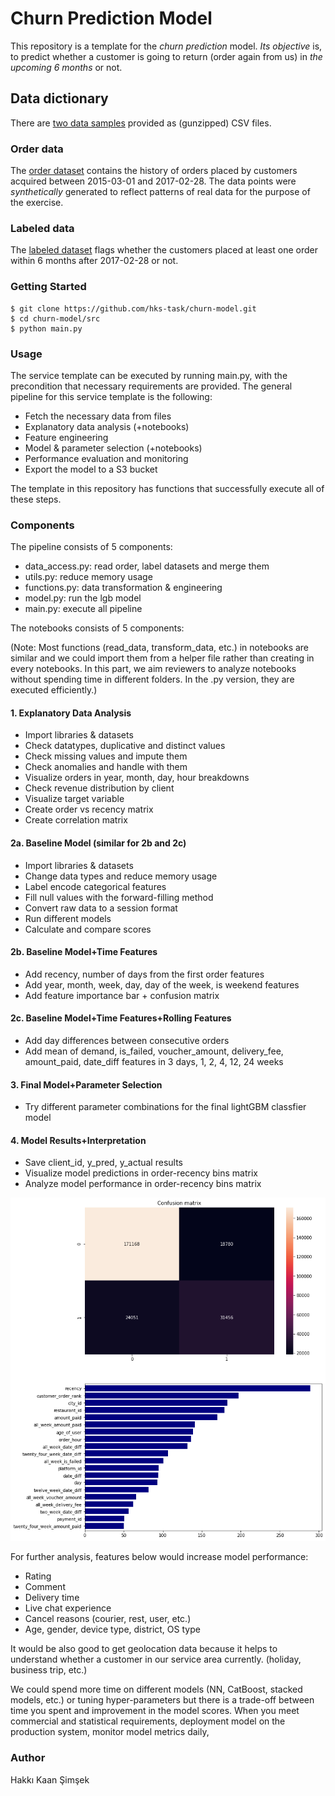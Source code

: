 # Churn Prediction Model #

This repository is a template for the *churn prediction* model. *Its objective* is, to predict whether a customer is going to return (order again from us) in *the upcoming 6 months* or not.  

## Data dictionary  
  
There are [two data samples](./data/) provided as (gunzipped) CSV files.  
  
### Order data  
  
The [order dataset](./data/machine_learning_challenge_order_data.csv.gz) contains the history of orders placed by customers acquired between 2015-03-01 and 2017-02-28. The data points were *synthetically* generated to reflect patterns of real data for the purpose of the exercise.  

### Labeled data  
  
The [labeled dataset](./data/machine_learning_challenge_labeled_data.csv.gz) flags whether the customers placed at least one order within 6 months after 2017-02-28 or not.  

### Getting Started ###

```
$ git clone https://github.com/hks-task/churn-model.git
$ cd churn-model/src
$ python main.py
```

### Usage ###

The service template can be executed by running main.py, with the precondition that necessary requirements are provided.
The general pipeline for this service template is the following:

* Fetch the necessary data from files
* Explanatory data analysis (+notebooks)
* Feature engineering
* Model & parameter selection (+notebooks)
* Performance evaluation and monitoring
* Export the model to a S3 bucket

The template in this repository has functions that successfully execute all of these steps.

### Components ###

The pipeline consists of 5 components:

* data_access.py: read order, label datasets and merge them
* utils.py: reduce memory usage
* functions.py: data transformation & engineering 
* model.py: run the lgb model
* main.py: execute all pipeline

The notebooks consists of 5 components:

(Note: Most functions (read_data, transform_data, etc.) in notebooks are similar and we could import them from a helper file rather than creating in every notebooks. In this part, we aim reviewers to analyze notebooks without spending time in different folders. In the .py version, they are executed efficiently.)


#### 1. Explanatory Data Analysis ####

- Import libraries & datasets
- Check datatypes, duplicative and distinct values 
- Check missing values and impute them
- Check anomalies and handle with them
- Visualize orders in year, month, day, hour breakdowns
- Check revenue distribution by client 
- Visualize target variable
- Create order vs recency matrix
- Create correlation matrix

#### 2a. Baseline Model (similar for 2b and 2c) ####

- Import libraries & datasets
- Change data types and reduce memory usage
- Label encode categorical features
- Fill null values with the forward-filling method
- Convert raw data to a session format
- Run different models
- Calculate and compare scores

#### 2b. Baseline Model+Time Features ####

- Add recency, number of days from the first order features
- Add year, month, week, day, day of the week, is weekend features
- Add feature importance bar + confusion matrix

#### 2c. Baseline Model+Time Features+Rolling Features ####

- Add day differences between consecutive orders 
- Add mean of demand, is_failed, voucher_amount, delivery_fee, amount_paid, date_diff features in 3 days, 1, 2, 4, 12, 24 weeks

#### 3. Final Model+Parameter Selection ####

- Try different parameter combinations for the final lightGBM classfier model

#### 4. Model Results+Interpretation ####

- Save client_id, y_pred, y_actual results
- Visualize model predictions in order-recency bins matrix
- Analyze model performance in order-recency bins matrix

![Screenshot](feature_importance.png)

For further analysis, features below would increase model performance: 

- Rating
- Comment
- Delivery time
- Live chat experience
- Cancel reasons (courier, rest, user, etc.)
- Age, gender, device type, district, OS type

It would be also good to get geolocation data because it helps to understand whether a customer in our service area currently. (holiday, business trip, etc.)

We could spend more time on different models (NN, CatBoost, stacked models, etc.) or tuning hyper-parameters but there is a trade-off between time you spent and improvement in the model scores. When you meet commercial and statistical requirements, deployment model on the production system, monitor model metrics daily,

### Author ###
Hakkı Kaan Şimşek